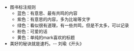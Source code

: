 - 图书标注规则
	- 蓝色：有意思、最有共鸣的内容
	- 紫色：有意思的内容，多为比喻等文字
	- 绿色：看似很有道理，有一些共鸣，但是不太多，可以记录
	- 粉色：可爱的话
	- 黄色：单纯的mark喜欢的标题
- 美好的秘诀就是速朽。-- 刘瑜《开头》